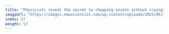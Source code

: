 ```yaml
---
title: "Physicists reveal the secret to chopping onions without crying"
imageUrl: "https://images.newscientist.com/wp-content/uploads/2025/05/15112049/SEI_251258582.jpg?width=788"
index: 57
weight: 57
---
```


